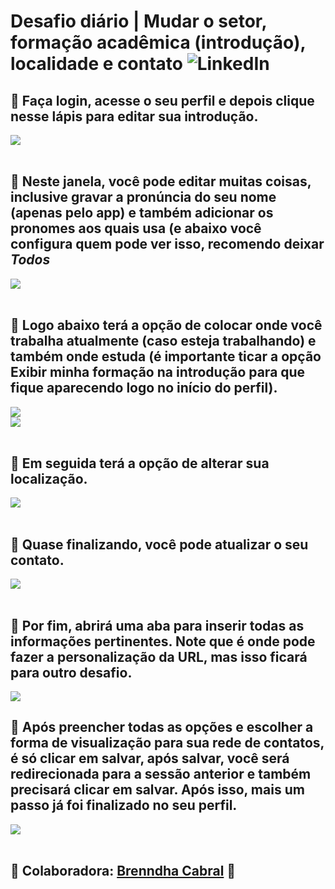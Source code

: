 # Desafio diário | Mudar o setor, formação acadêmica (introdução), localidade e contato ![LinkedIn](https://img.shields.io/badge/linkedin-%230077B5.svg?style=for-the-badge&logo=linkedin&logoColor=white)

## :seedling: Faça login, acesse o seu perfil e depois clique nesse lápis para editar sua introdução.
     
<img src="./imagens/01.png" /><br/><br/>

## :seedling:  Neste janela, você pode editar muitas coisas, inclusive gravar a pronúncia do seu nome (apenas pelo app) e também adicionar os pronomes aos quais usa (e abaixo você configura quem pode ver isso, recomendo deixar _Todos_ 

<img src="./imagens/02.png" /><br/><br/>

## :seedling:  Logo abaixo terá a opção de colocar onde você trabalha atualmente (caso esteja trabalhando) e também onde estuda (é importante ticar a opção Exibir minha formação na introdução para que fique aparecendo logo no início do perfil).

<img src="./imagens/03.png" /><br/>
<img src="./imagens/04.png" /><br/><br/>

## :seedling:  Em seguida terá a opção de alterar sua localização.

<img src="./imagens/05.png" /><br/><br/>

## :seedling:  Quase finalizando, você pode atualizar o seu contato.

<img src="./imagens/06.png" /><br/><br/>

## :seedling:  Por fim, abrirá uma aba para inserir todas as informações pertinentes. Note que é onde pode fazer a personalização da URL, mas isso ficará para outro desafio.

<img src="./imagens/07.png" /><br/>
## :seedling:  Após preencher todas as opções e escolher a forma de visualização para sua rede de contatos, é só clicar em salvar, após salvar, você será redirecionada para a sessão anterior e também precisará clicar em salvar. Após isso, mais um passo já foi finalizado no seu perfil.

<img src="./imagens/08.png" /><br/><br/>

## :seedling: Colaboradora: [Brenndha Cabral](https://www.linkedin.com/in/brenndhacabral/) :green_heart: